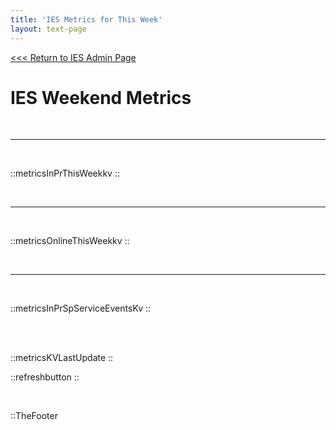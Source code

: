 ```yaml
---
title: 'IES Metrics for This Week'
layout: text-page
---
```

[<<< Return to IES Admin Page](/iesadmin)
<div class="topgrid">
<div>
<h1> IES Weekend Metrics </h1>
<br>
</div>
</div>

---

<br>

::metricsInPrThisWeekkv
::

<br>  

---


<br>


::metricsOnlineThisWeekkv
::

<br>

---

<br>

::metricsInPrSpServiceEventsKv
::

<br>
<br>

::metricsKVLastUpdate
::


::refreshbutton
::

<br>

::TheFooter
